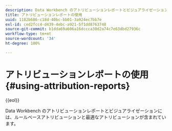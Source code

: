 ```yaml
---
description: Data Workbench のアトリビューションレポートとビジュアライゼーションには、ルールベースアトリビューションと最適なアトリビューションが含まれています。
title: アトリビューションレポートの使用
uuid: 1182b686-c18d-40bc-bb01-3a924ec7bb7e
exl-id: ced2fcc4-d439-4ebc-a921-5f1dd8763748
source-git-commit: b1dda69a606a16dccca30d2a74c7e63dbd27936c
workflow-type: tm+mt
source-wordcount: '34'
ht-degree: 100%

---
```


# アトリビューションレポートの使用{#using-attribution-reports}

{{eol}}

Data Workbench のアトリビューションレポートとビジュアライゼーションには、ルールベースアトリビューションと最適なアトリビューションが含まれています。
